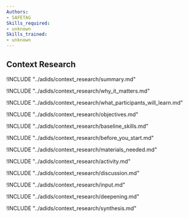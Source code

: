```yaml
---
Authors:
- SAFETAG
Skills_required:
- unknown
Skills_trained:
- unknown
---
```


##  Context Research

<!-- ![](images/context_research.png "") -->

!INCLUDE "../adids/context_research/summary.md"

<!-- Why The Topic Matters -->

!INCLUDE "../adids/context_research/why_it_matters.md"

<!--  What Participants Will Learn -->

!INCLUDE "../adids/context_research/what_participants_will_learn.md"

<!-- Objectives {.sidebar} -->

!INCLUDE "../adids/context_research/objectives.md"

<!-- Baseline Skills -->

!INCLUDE "../adids/context_research/baseline_skills.md"

<!-- Before you Start -->

!INCLUDE "../adids/context_research/before_you_start.md"

<!-- Materials Needed -->

!INCLUDE "../adids/context_research/materials_needed.md"

<!--Activity {.activity} -->

!INCLUDE "../adids/context_research/activity.md"

<!--Discussion -->

!INCLUDE "../adids/context_research/discussion.md"

<!-- Input -->

!INCLUDE "../adids/context_research/input.md"

<!-- Deepening -->

!INCLUDE "../adids/context_research/deepening.md"

<!--Synthesis {.synthesis} -->

!INCLUDE "../adids/context_research/synthesis.md"